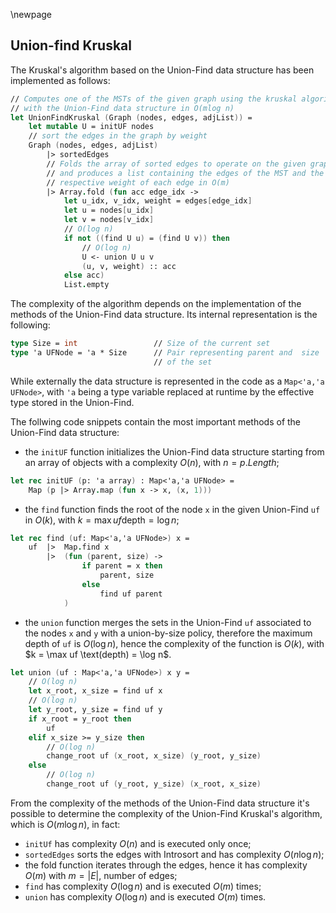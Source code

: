 \newpage

## Union-find Kruskal

The Kruskal's algorithm based on the Union-Find data structure has been 
implemented as follows:

```fsharp
// Computes one of the MSTs of the given graph using the kruskal algorithm 
// with the Union-Find data structure in O(mlog n)
let UnionFindKruskal (Graph (nodes, edges, adjList)) =
    let mutable U = initUF nodes
    // sort the edges in the graph by weight
    Graph (nodes, edges, adjList)
        |> sortedEdges
        // Folds the array of sorted edges to operate on the given graph 
        // and produces a list containing the edges of the MST and the
        // respective weight of each edge in O(m)
        |> Array.fold (fun acc edge_idx ->
            let u_idx, v_idx, weight = edges[edge_idx]
            let u = nodes[u_idx]
            let v = nodes[v_idx]
            // O(log n)
            if not ((find U u) = (find U v)) then
                // O(log n)
                U <- union U u v
                (u, v, weight) :: acc
            else acc) 
            List.empty
```

The complexity of the algorithm depends on the implementation of the methods 
of the Union-Find data structure. Its internal representation is the following:

```fsharp
type Size = int                 // Size of the current set
type 'a UFNode = 'a * Size      // Pair representing parent and  size 
                                // of the set
```

While externally the data structure is represented in the code as a `Map<'a,'a UFNode>`, 
with `'a` being a type variable replaced at runtime by the effective type stored in the Union-Find.

The follwing code snippets contain the most important methods of the Union-Find data 
structure:

 - the `initUF` function initializes the Union-Find data structure starting from 
an array of objects with a complexity $O(n)$, with $n = p.Length$;

```fsharp
let rec initUF (p: 'a array) : Map<'a,'a UFNode> =
    Map (p |> Array.map (fun x -> x, (x, 1)))
```

 - the `find` function finds the root of the node `x` in the given Union-Find `uf` in $O(k)$, with $k = \max uf \text{depth} = \log n$;

```fsharp
let rec find (uf: Map<'a,'a UFNode>) x =
    uf  |>  Map.find x
        |>  (fun (parent, size) ->
                if parent = x then
                    parent, size
                else
                    find uf parent
            )
```

 - the `union` function merges the sets in the Union-Find `uf` associated to the 
nodes `x` and `y` with a union-by-size policy, therefore the maximum depth of 
`uf` is $O(\log n)$, hence the complexity of the function is $O(k)$, with $k = \max uf \text(depth) = \log n$.

```fsharp
let union (uf : Map<'a,'a UFNode>) x y =
    // O(log n)
    let x_root, x_size = find uf x
    // O(log n)
    let y_root, y_size = find uf y
    if x_root = y_root then
        uf
    elif x_size >= y_size then
        // O(log n)
        change_root uf (x_root, x_size) (y_root, y_size)
    else
        // O(log n)
        change_root uf (y_root, y_size) (x_root, x_size)
```

From the complexity of the methods of the Union-Find data structure it's 
possible to determine the complexity of the Union-Find Kruskal's algorithm, 
which is $O(m\log n)$, in fact:

- `initUf` has complexity $O(n)$ and is executed only once;
- `sortedEdges` sorts the edges with Introsort and has complexity $O(n\log n)$;
- the fold function iterates through the edges, hence it has complexity $O(m)$ with $m=|E|$, number of edges;
- `find` has complexity $O(\log n)$ and is executed $O(m)$ times;
- `union` has complexity $O(\log n)$ and is executed $O(m)$ times.